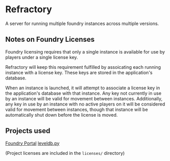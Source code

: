 # Refractory

A server for running multiple foundry instances across multiple versions.

## Notes on Foundry Licenses

Foundry licensing requires that only a single instance is available for use by players under a single license key.

Refractory will keep this requirement fulfilled by assoicating each running instance with a license key. These keys
are stored in the application's database.

When an instance is launched, it will attempt to associate a license key in the application's database with that instance.
Any key not currently in use by an instance will be valid for movement between instances.
Additionally, any key in use by an instance with no active players on it will be considered valid for movement between instances, 
though that instance will be automatically shut down before the license is moved.

## Projects used

[Foundry Portal](https://github.com/Daxiongmao87/foundry-portal)
[leveldb.py](https://github.com/jtolio/leveldb-py)

(Project licenses are included in the `licenses/` directory)